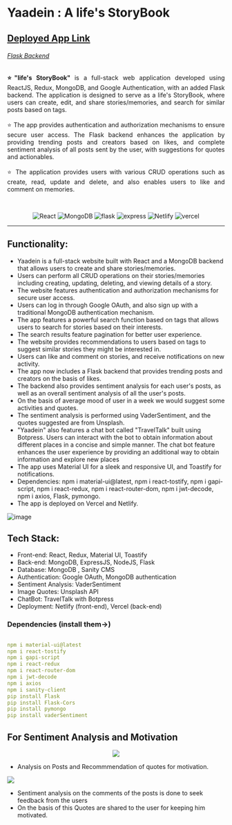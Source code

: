 # Yaadein : A life's StoryBook

<h2><a href="https://life-storybook.netlify.app">Deployed App Link</a></h2>
<h6><a href="https://github.com/DeepakkPatil/flaskbackend-yaadein">Flask Backend</a></h6>

<p align="center">


<p align="justify"> <b> ⭐"life's StoryBook" </b> is a full-stack web application developed using ReactJS, Redux, MongoDB, and Google Authentication, with an added Flask backend. The application is designed to serve as a life's StoryBook, where users can create, edit, and share stories/memories, and search for similar posts based on tags.<br /><br />
⭐ The app provides authentication and authorization mechanisms to ensure secure user access. The Flask backend enhances the application by providing trending posts and creators based on likes, and complete sentiment analysis of all posts sent by the user, with suggestions for quotes and actionables. <br /> <br />
⭐ The application provides users with various CRUD operations such as create, read, update and delete, and also enables users to like and comment on memories. </p>
  



</p>

<br /> 
<p align="center">
    <img alt="React" src="https://img.shields.io/badge/react-%2320232a.svg?style=for-the-badge&logo=react&logoColor=%2361DAFB"> </a>
    <img alt="MongoDB" src="https://img.shields.io/badge/MongoDB-%234ea94b.svg?style=for-the-badge&logo=mongodb&logoColor=white"> </a>
    <img alt="flask" src="https://img.shields.io/badge/flask-%23000.svg?style=for-the-badge&logo=flask&logoColor=white"> </a>
     <img alt="express" src="https://img.shields.io/badge/express.js-%23404d59.svg?style=for-the-badge&logo=express&logoColor=%2361DAFB"> </a> 
     <img alt="Netlify" src="https://img.shields.io/badge/netlify-%23000000.svg?style=for-the-badge&logo=netlify&logoColor=#00C7B7"> </a> 
     <img alt="vercel" src="https://img.shields.io/badge/vercel-%23000000.svg?style=for-the-badge&logo=vercel&logoColor=white"> </a> 
     
</p>

<hr />
<h2>Functionality: </h2>

- Yaadein is a full-stack website built with React and a MongoDB backend that allows users to create and share stories/memories.
- Users can perform all CRUD operations on their stories/memories including creating, updating, deleting, and viewing details of a story.
- The website features authentication and authorization mechanisms for secure user access.
- Users can log in through Google OAuth, and also sign up with a traditional MongoDB authentication mechanism.
- The app features a powerful search function based on tags that allows users to search for stories based on their interests.
- The search results feature pagination for better user experience.
- The website provides recommendations to users based on tags to suggest similar stories they might be interested in.
- Users can like and comment on stories, and receive notifications on new activity.
- The app now includes a Flask backend that provides trending posts and creators on the basis of likes.
- The backend also provides sentiment analysis for each user's posts, as well as an overall sentiment analysis of all the user's posts.
- On the basis of average mood of user in a week we would suggest some activities and quotes.
- The sentiment analysis is performed using VaderSentiment, and the quotes suggested are from Unsplash.
- "Yaadein" also features a chat bot called "TravelTalk" built using Botpress. Users can interact with the bot to obtain information about different places in a concise and simple manner. The chat bot feature enhances the user experience by providing an additional way to obtain information and explore new places
- The app uses Material UI for a sleek and responsive UI, and Toastify for notifications.
- Dependencies: npm i material-ui@latest, npm i react-tostify, npm i gapi-script, npm i react-redux, npm i react-router-dom, npm i jwt-decode, npm i axios, Flask, pymongo.
- The app is deployed on Vercel and Netlify.


![image](https://user-images.githubusercontent.com/108725514/235643475-af476986-8e1f-4e06-bbaf-53e977183a1d.png)


<h2> Tech Stack: </h2>

- Front-end: React, Redux, Material UI, Toastify
- Back-end: MongoDB, ExpressJS, NodeJS, Flask
- Database: MongoDB , Sanity CMS
- Authentication: Google OAuth, MongoDB authentication
- Sentiment Analysis: VaderSentiment
- Image Quotes: Unsplash API
- ChatBot: TravelTalk with Botpress
- Deployment: Netlify (front-end), Vercel (back-end)
  

  
 <h3>Dependencies (install them->)</h3>
 
```yaml

npm i material-ui@latest
npm i react-tostify
npm i gapi-script
npm i react-redux
npm i react-router-dom
npm i jwt-decode
npm i axios
npm i sanity-client
pip install Flask
pip install Flask-Cors
pip install pymongo
pip install vaderSentiment


```



<h2>For Sentiment Analysis and Motivation </h2>

<p align="center">
  
<img src="https://i.ibb.co/JC4cQ0m/d1.png" />

  - Analysis on Posts and Recommmendation of quotes for motivation.
 
<img src="https://i.ibb.co/2krmMBV/d2.png" />
</p>

- Sentiment analysis on the comments of the posts is done to seek feedback from the users
- On the basis of this Quotes are shared to the user for keeping him motivated.










